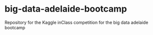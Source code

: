 # big-data-adelaide-bootcamp
Repository for the Kaggle inClass competition for the big data adelaide bootcamp
